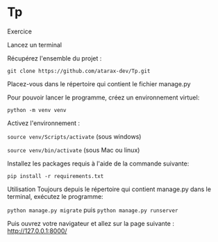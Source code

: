 # Tp
Exercice

Lancez un terminal

Récupérez l'ensemble du projet :

`git clone https://github.com/atarax-dev/Tp.git`

Placez-vous dans le répertoire qui contient le fichier manage.py

Pour pouvoir lancer le programme, créez un environnement virtuel:

`python -m venv venv`

Activez l'environnement :

`source venv/Scripts/activate` (sous windows)

`source venv/bin/activate` (sous Mac ou linux)

Installez les packages requis à l'aide de la commande suivante:

`pip install -r requirements.txt`

Utilisation
Toujours depuis le répertoire qui contient manage.py dans le terminal, exécutez le programme:

`python manage.py migrate` puis `python manage.py runserver`

Puis ouvrez votre navigateur et allez sur la page suivante : http://127.0.0.1:8000/
